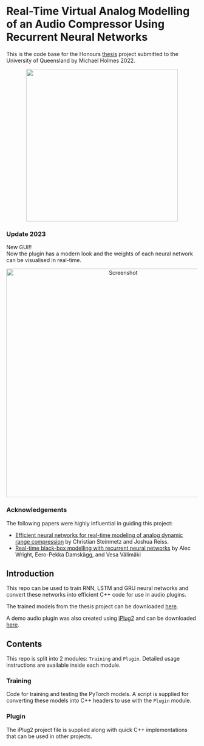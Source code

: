 # Real-Time Virtual Analog Modelling of an Audio Compressor Using Recurrent Neural Networks
This is the code base for the Honours [thesis](https://files.hcloudh.com/s/zrpJqozJeN6Y25c) project submitted to the University of Queensland by Michael Holmes 2022.

<p align="center">
  <img src="https://user-images.githubusercontent.com/99728921/200828493-54f9ee7d-5127-4c0e-a326-13283a6a058b.png" width="400">
</p>

### Update 2023
New GUI!!  
Now the plugin has a modern look and the weights of each neural network can be visualised in real-time.
<p align="center">
<img width="600" alt="Screenshot" src="https://user-images.githubusercontent.com/99728921/224518583-933bb6e9-eb92-44fe-b582-400ca899a421.png">
</p>

### Acknowledgements
The following papers were highly influential in guiding this project:
* [Efficient neural networks for real-time modeling of analog dynamic range compression](https://arxiv.org/abs/2102.06200) by Christian Steinmetz and Joshua Reiss.
* [Real-time black-box modelling with recurrent neural networks](http://dafx.de/paper-archive/2019/DAFx2019_paper_43.pdf) by Alec Wright, Eero-Pekka Damskägg, and Vesa Välimäki 

## Introduction
This repo can be used to train RNN, LSTM and GRU neural networks and convert these networks into efficient C++ code for use in audio plugins. 

The trained models from the thesis project can be downloaded [here](https://files.hcloudh.com/s/qcNFYJYneXgY8X5).

A demo audio plugin was also created using [iPlug2](https://github.com/iPlug2/iPlug2) and can be downloaded [here](https://files.hcloudh.com/s/CJ9CmiS6KAZKpCS).


## Contents
This repo is split into 2 modules: `Training` and `Plugin`. Detailed usage instructions are available inside each module.

### Training
Code for training and testing the PyTorch models. A script is supplied for converting these models into C++ headers to use with the `Plugin` module.

### Plugin
The iPlug2 project file is supplied along with quick C++ implementations that can be used in other projects.  
